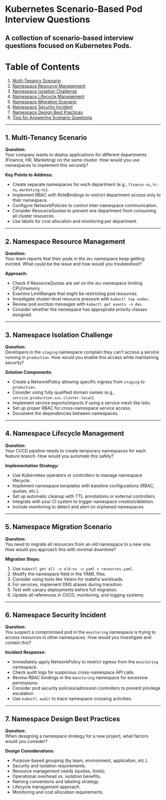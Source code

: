 # Kubernetes Scenario-Based Pod Interview Questions

A collection of scenario-based interview questions focused on Kubernetes Pods.
---

# Table of Contents  
1. [Multi-Tenancy Scenario](#1-multi-tenancy-scenario)  
2. [Namespace Resource Management](#2-namespace-resource-management)  
3. [Namespace Isolation Challenge](#3-namespace-isolation-challenge)  
4. [Namespace Lifecycle Management](#4-namespace-lifecycle-management)  
5. [Namespace Migration Scenario](#5-namespace-migration-scenario)  
6. [Namespace Security Incident](#6-namespace-security-incident)  
7. [Namespace Design Best Practices](#7-namespace-design-best-practices)  
8. [Tips for Answering Scenario Questions](#8-tips-for-answering-scenario-questions)  

---

## 1. Multi-Tenancy Scenario  
**Question:**  
Your company wants to deploy applications for different departments (Finance, HR, Marketing) on the same cluster. How would you use namespaces to implement this securely?  

**Key Points to Address:**  
- Create separate namespaces for each department (e.g., `finance-ns`, `hr-ns`, `marketing-ns`).  
- Implement RBAC with RoleBindings to restrict department access only to their namespace.  
- Configure NetworkPolicies to control inter-namespace communication.  
- Consider ResourceQuotas to prevent one department from consuming all cluster resources.  
- Use labels for cost allocation and monitoring per department.  

---

## 2. Namespace Resource Management  
**Question:**  
Your team reports that their pods in the `dev` namespace keep getting evicted. What could be the issue and how would you troubleshoot?  

**Approach:**  
- Check if ResourceQuotas are set on the `dev` namespace limiting CPU/memory.  
- Examine LimitRanges that might be restricting pod resources.  
- Investigate cluster-level resource pressure with `kubectl top nodes`.  
- Review pod eviction messages with `kubectl get events -n dev`.  
- Consider whether the namespace has appropriate priority classes assigned.  

---

## 3. Namespace Isolation Challenge  
**Question:**  
Developers in the `staging` namespace complain they can't access a service running in `production`. How would you enable this access while maintaining security?  

**Solution Components:**  
- Create a NetworkPolicy allowing specific ingress from `staging` to `production`.  
- Consider using fully qualified domain names (e.g., `service.production.svc.cluster.local`).  
- Implement service exports/imports if using a service mesh like Istio.  
- Set up proper RBAC for cross-namespace service access.  
- Document the dependencies between namespaces.  

---

## 4. Namespace Lifecycle Management  
**Question:**  
Your CI/CD pipeline needs to create temporary namespaces for each feature branch. How would you automate this safely?  

**Implementation Strategy:**  
- Use Kubernetes operators or controllers to manage namespace lifecycle.  
- Implement namespace templates with baseline configurations (RBAC, quotas, etc.).  
- Set up automatic cleanup with TTL annotations or external controllers.  
- Integrate with your CI system to trigger namespace creation/deletion.  
- Include monitoring to detect and alert on orphaned namespaces.  

---

## 5. Namespace Migration Scenario  
**Question:**  
You need to migrate all resources from an old namespace to a new one. How would you approach this with minimal downtime?  

**Migration Steps:**  
1. Use `kubectl get all -n old-ns -o yaml > resources.yaml`.  
2. Modify the namespace field in the YAML files.  
3. Consider using tools like Velero for stateful workloads.  
4. For services, implement DNS aliases during transition.  
5. Test with canary deployments before full migration.  
6. Update all references in CI/CD, monitoring, and logging systems.  

---

## 6. Namespace Security Incident  
**Question:**  
You suspect a compromised pod in the `monitoring` namespace is trying to access resources in other namespaces. How would you investigate and contain this?  

**Incident Response:**  
- Immediately apply NetworkPolicy to restrict egress from the `monitoring` namespace.  
- Check audit logs for suspicious cross-namespace API calls.  
- Review RBAC bindings in the `monitoring` namespace for excessive permissions.  
- Consider pod security policies/admission controllers to prevent privilege escalation.  
- Use `kubectl audit` to trace namespace-crossing activities.  

---

## 7. Namespace Design Best Practices  
**Question:**  
When designing a namespace strategy for a new project, what factors would you consider?  

**Design Considerations:**  
- Purpose-based grouping (by team, environment, application, etc.).  
- Security and isolation requirements.  
- Resource management needs (quotas, limits).  
- Operational overhead vs. isolation benefits.  
- Naming conventions and labeling strategy.  
- Lifecycle management approach.  
- Monitoring and cost allocation requirements.  




